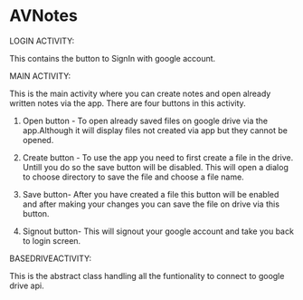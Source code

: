# AVNotes

LOGIN ACTIVITY:

This contains the button to SignIn with google account.

MAIN ACTIVITY:

This is the main activity where you can create notes and open already written notes via the app.
There are four buttons in this activity.
1. Open button - To open already saved files on google drive via the app.Although it will display files not created via app but they cannot be opened.

2. Create button - To use the app you need to first create a  file in the drive. Untill you do so the save button will be disabled. This will open a dialog to choose directory to save the file and choose a file name.

3. Save button- After you have created a file this button will be enabled and after making your changes you can save the file on drive via this button.

4. Signout button- This will signout your google account and take you back to login screen.

BASEDRIVEACTIVITY:

This is the abstract class handling all the funtionality to connect to google drive api.
